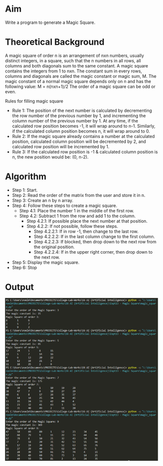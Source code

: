 # Aim
Write a program to generate a Magic Square.

# Theoretical Background
A magic square of order n is an arrangement of nxn numbers, usually distinct integers, in a square, such that the n numbers in all rows, all columns and both diagonals sum to the same constant. A magic square contains the
integers from 1 to nxn. The constant sum in every rows, columns and diagonals are called the magic constant or magic sum, M. The magic constant of a normal magic square depends only on n and has the following value:
M = n(nxn+1)/2
The order of a magic square can be odd or even.

Rules for filling magic square
- Rule 1: The position of the next number is calculated by decrementing the row number of the previous number by 1, and incrementing the column number of the previous number by 1. At any time, if the calculated row position
becomes -1, it will wrap around to n-1. Similarly, if the calculated column position becomes n, it will wrap around to 0.
- Rule 2: If the magic square already contains a number at the calculated position, calculated column position will be decremented by 2, and calculated row position will be incremented by 1.
- Rule 3: If the calculated row position is -1 &amp; calculated column position is n, the new position would be: (0, n-2).

# Algorithm
- Step 1: Start.
- Step 2: Read the order of the matrix from the user and store it in n.
- Step 3: Create an n by n array.
- Step 4: Follow these steps to create a magic square.
  - Step 4.1: Place the number 1 in the middle of the first row.
  - Step 4.2: Subtract 1 from the row and add 1 to the column.
    - Step 4.2.1: If possible place the next number at that position.
    - Step 4.2.2: If not possible, follow these steps.
      - Step 4.2.2.1: If in row -1, then change to the last row.
      - Step 4.2.2.2: If in the last column change to the first column.
      - Step 4.2.2.3: If blocked, then drop down to the next row from the original position.
      - Step 4.2.2.4: If in the upper right corner, then drop down to the next row.
- Step 5: Display the magic square.
- Step 6: Stop

# Output
![magicsquare otuput](https://github.com/noelmathen/College-Lab-Works/blob/main/S6%20AI%20(Artificial%20Intelligence)/Expt13%20-%20Magic%20Square/magic_square_output.png)
